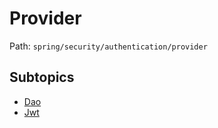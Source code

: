 # Provider

Path: `spring/security/authentication/provider`

## Subtopics
- [Dao](./dao/README.md)
- [Jwt](./jwt/README.md)
